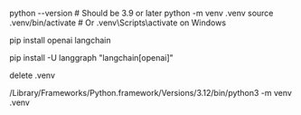 python --version  # Should be 3.9 or later
python -m venv .venv
source .venv/bin/activate  # Or .venv\Scripts\activate on Windows

pip install openai langchain


pip install -U langgraph "langchain[openai]"

delete .venv 

/Library/Frameworks/Python.framework/Versions/3.12/bin/python3 -m venv .venv
